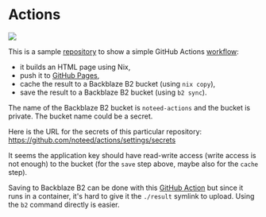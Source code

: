 # Actions

![](https://github.com/noteed/actions/workflows/deployment/badge.svg)

This is a sample [repository](https://github.com/noteed/actions) to show a
simple GitHub Actions [workflow](https://github.com/noteed/actions/blob/main/.github/workflows/deployment.yml):

- it builds an HTML page using Nix,
- push it to [GitHub Pages](https://noteed.github.io/actions/),
- cache the result to a Backblaze B2 bucket (using `nix copy`),
- save the result to a Backblaze B2 bucket (using `b2 sync`).

The name of the Backblaze B2 bucket is `noteed-actions` and the bucket is
private. The bucket name could be a secret.

Here is the URL for the secrets of this particular repository:
https://github.com/noteed/actions/settings/secrets

It seems the application key should have read-write access (write access is not
enough) to the bucket (for the `save` step above, maybe also for the `cache`
step).

Saving to Backblaze B2 can be done with this [GitHub
Action](https://github.com/noteed/backblaze-b2-action) but since it runs in a
container, it's hard to give it the `./result` symlink to upload. Using the
`b2` command directly is easier.

